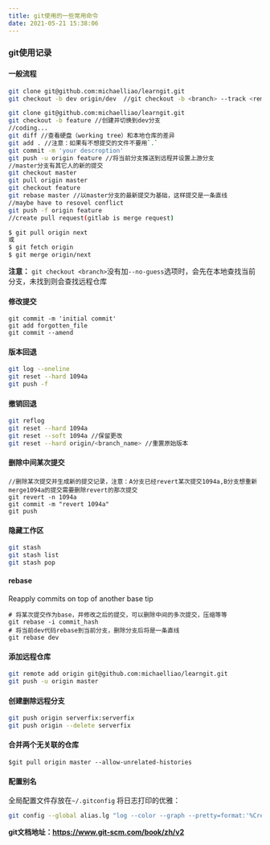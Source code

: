 ```yaml
---
title: git使用的一些常用命令
date: 2021-05-21 15:38:06
---
```



### git使用记录

#### 一般流程

```bash
git clone git@github.com:michaelliao/learngit.git
git checkout -b dev origin/dev  //git checkout -b <branch> --track <remote>/<branch>
```
```bash
git clone git@github.com:michaelliao/learngit.git
git checkout -b feature //创建并切换到dev分支
//coding...
git diff //查看硬盘（working tree）和本地仓库的差异
git add . //注意：如果有不想提交的文件不要用`.`
git commit -m 'your descroption'
git push -u origin feature //将当前分支推送到远程并设置上游分支
//master分支有其它人的新的提交
git checkout master
git pull origin master
git checkout feature
git rebase master //以master分支的最新提交为基础，这样提交是一条直线
//maybe have to resovel conflict
git push -f origin feature
//create pull request(gitlab is merge request)
```
```bash
$ git pull origin next
或
$ git fetch origin
$ git merge origin/next
```

**注意：** `git checkout <branch>`没有加`--no-guess`选项时，会先在本地查找当前分支，未找到则会查找远程仓库

#### 修改提交
```
git commit -m 'initial commit'
git add forgotten_file
git commit --amend
```

#### 版本回退
```bash
git log --oneline
git reset --hard 1094a
git push -f
```

#### 撤销回退
```bash
git reflog
git reset --hard 1094a
git reset --soft 1094a //保留更改
git reset --hard origin/<branch_name> //重置原始版本
```

#### 删除中间某次提交
```bsah
//删除某次提交并生成新的提交记录，注意：A分支已经revert某次提交1094a,B分支想重新merge1094a的提交需要删除revert的那次提交
git revert -n 1094a
git commit -m "revert 1094a"
git push
```

#### 隐藏工作区
```bash
git stash
git stash list
git stash pop
```

#### rebase
Reapply commits on top of another base tip

```
# 将某次提交作为base，并修改之后的提交，可以删除中间的多次提交，压缩等等
git rebase -i commit_hash
# 将当前dev代码rebase到当前分支，删除分支后将是一条直线
git rebase dev
```

#### 添加远程仓库
```bash
git remote add origin git@github.com:michaelliao/learngit.git
git push -u origin master
```

#### 创建删除远程分支
```bash
git push origin serverfix:serverfix
git push origin --delete serverfix
```

#### 合并两个无关联的仓库
```
$git pull origin master --allow-unrelated-histories
```

#### 配置别名
全局配置文件存放在`~/.gitconfig`
将日志打印的优雅：
```bash
git config --global alias.lg "log --color --graph --pretty=format:'%Cred%h%Creset -%C(yellow)%d%Creset %s %Cgreen(%cr) %C(bold blue)<%an>%Creset' --abbrev-commit"
```

**git文档地址：https://www.git-scm.com/book/zh/v2**

